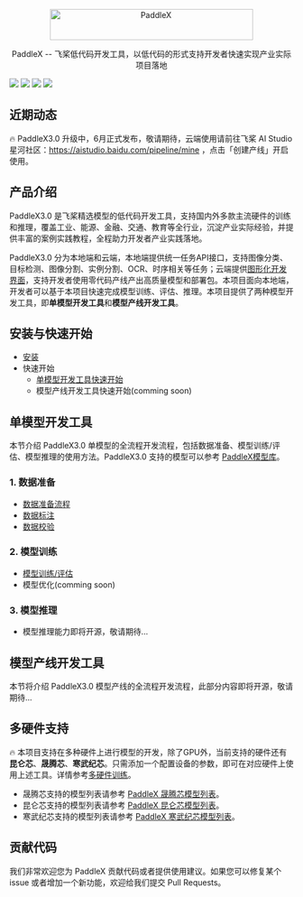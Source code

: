 <p align="center">
  <img src="https://github.com/PaddlePaddle/PaddleX/assets/45199522/63c6d059-234f-4a27-955e-ac89d81409ee" width="360" height ="55" alt="PaddleX" align="middle" />
</p>
 <p align= "center"> PaddleX -- 飞桨低代码开发工具，以低代码的形式支持开发者快速实现产业实际项目落地 </p>

<p align="left">
    <a href="./LICENSE"><img src="https://img.shields.io/badge/license-Apache%202-red.svg"></a>
    <a href=""><img src="https://img.shields.io/badge/python-3.8%2C%203.9%2C%203.10-blue.svg"></a>
    <a href=""><img src="https://img.shields.io/badge/os-linux%2C%20windows-orange.svg"></a>
    <a href=""><img src="https://img.shields.io/badge/hardware-intel cpu%2C%20gpu%2C%20xpu%2C%20npu%2C%20mlu-yellow.svg"></a>
</p>



## 近期动态
🔥 PaddleX3.0 升级中，6月正式发布，敬请期待，云端使用请前往飞桨 AI Studio 星河社区：https://aistudio.baidu.com/pipeline/mine ，点击「创建产线」开启使用。

## 产品介绍
PaddleX3.0 是飞桨精选模型的低代码开发工具，支持国内外多款主流硬件的训练和推理，覆盖工业、能源、金融、交通、教育等全行业，沉淀产业实际经验，并提供丰富的案例实践教程，全程助力开发者产业实践落地。

PaddleX3.0 分为本地端和云端，本地端提供统一任务API接口，支持图像分类、目标检测、图像分割、实例分割、OCR、时序相关等任务；云端提供[图形化开发界面](https://aistudio.baidu.com/pipeline/mine)，支持开发者使用零代码产线产出高质量模型和部署包。本项目面向本地端，开发者可以基于本项目快速完成模型训练、评估、推理。本项目提供了两种模型开发工具，即**单模型开发工具**和**模型产线开发工具**。


## 安装与快速开始
- [安装](./docs/tutorials/INSTALL.md)
- 快速开始
  - [单模型开发工具快速开始](./docs/tutorials/QUCK_STARTED.md)
  - 模型产线开发工具快速开始(comming soon)

## 单模型开发工具
本节介绍 PaddleX3.0 单模型的全流程开发流程，包括数据准备、模型训练/评估、模型推理的使用方法。PaddleX3.0 支持的模型可以参考 [PaddleX模型库](./docs/tutorials/models/support_model_list.md)。

### 1. 数据准备
- [数据准备流程](./docs/data/README.md)
- [数据标注](./docs/tutorials/data/annotation/README.md)
- [数据校验](./docs/tutorials/data/dataset_check.md)
### 2. 模型训练
- [模型训练/评估](./docs/tutorials/train/README.md)
- 模型优化(comming soon)

### 3. 模型推理
- 模型推理能力即将开源，敬请期待...

## 模型产线开发工具
本节将介绍 PaddleX3.0 模型产线的全流程开发流程，此部分内容即将开源，敬请期待...

## 多硬件支持
🔥 本项目支持在多种硬件上进行模型的开发，除了GPU外，当前支持的硬件还有**昆仑芯**、**晟腾芯**、**寒武纪芯**。只需添加一个配置设备的参数，即可在对应硬件上使用上述工具。详情参考[多硬件训练](./docs/tutorials/train/multi_device_train.md)。

- 晟腾芯支持的模型列表请参考 [PaddleX 晟腾芯模型列表](./docs/tutorials/models/support_npu_model_list.md)。
- 昆仑芯支持的模型列表请参考 [PaddleX 昆仑芯模型列表](./docs/tutorials/models/support_xpu_model_list.md)。
- 寒武纪芯支持的模型列表请参考 [PaddleX 寒武纪芯模型列表](./docs/tutorials/models/support_mlu_model_list.md)。


## 贡献代码

我们非常欢迎您为 PaddleX 贡献代码或者提供使用建议。如果您可以修复某个 issue 或者增加一个新功能，欢迎给我们提交 Pull Requests。


